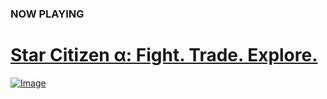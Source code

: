 ### NOW PLAYING

# <a href="/star-citizen">Star Citizen &alpha;: Fight. Trade. Explore.</a>

<a class="featured" href="/star-citizen">![Image](/assets/img/starcitizen-alpha-carousel.png)</a>

